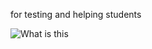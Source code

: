 for testing and helping students


![What is this](https://github.com/student-IH-labs-and-stuff/BEES-DAFT-MAY21/blob/main/student_work/Czechchart.PNG)
